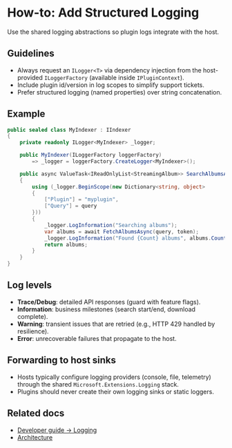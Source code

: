 # How-to: Add Structured Logging

Use the shared logging abstractions so plugin logs integrate with the host.

## Guidelines
- Always request an `ILogger<T>` via dependency injection from the host-provided `ILoggerFactory` (available inside `IPluginContext`).
- Include plugin id/version in log scopes to simplify support tickets.
- Prefer structured logging (named properties) over string concatenation.

## Example
```csharp
public sealed class MyIndexer : IIndexer
{
    private readonly ILogger<MyIndexer> _logger;

    public MyIndexer(ILoggerFactory loggerFactory)
        => _logger = loggerFactory.CreateLogger<MyIndexer>();

    public async ValueTask<IReadOnlyList<StreamingAlbum>> SearchAlbumsAsync(string query, CancellationToken token = default)
    {
        using (_logger.BeginScope(new Dictionary<string, object>
        {
            ["Plugin"] = "myplugin",
            ["Query"] = query
        }))
        {
            _logger.LogInformation("Searching albums");
            var albums = await FetchAlbumsAsync(query, token);
            _logger.LogInformation("Found {Count} albums", albums.Count);
            return albums;
        }
    }
}
```

## Log levels
- **Trace/Debug**: detailed API responses (guard with feature flags).
- **Information**: business milestones (search start/end, download complete).
- **Warning**: transient issues that are retried (e.g., HTTP 429 handled by resilience).
- **Error**: unrecoverable failures that propagate to the host.

## Forwarding to host sinks
- Hosts typically configure logging providers (console, file, telemetry) through the shared `Microsoft.Extensions.Logging` stack.
- Plugins should never create their own logging sinks or static loggers.

## Related docs
- [Developer guide → Logging](../dev-guide/DEVELOPER_GUIDE.md#logging)
- [Architecture](../concepts/ARCHITECTURE.md)
